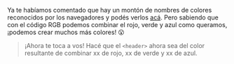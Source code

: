 Ya te habíamos comentado que hay un montón de nombres de colores reconocidos por los navegadores y podés verlos [acá](https://www.quackit.com/css/css_color_codes.cfm). Pero sabiendo que con el código RGB podemos combinar el rojo, verde y azul como queramos, ¡podemos crear muchos más colores! :open_mouth:

> ¡Ahora te toca a vos! Hacé que el `<header>` ahora sea del color resultante de combinar xx de rojo, xx de verde y xx de azul.
